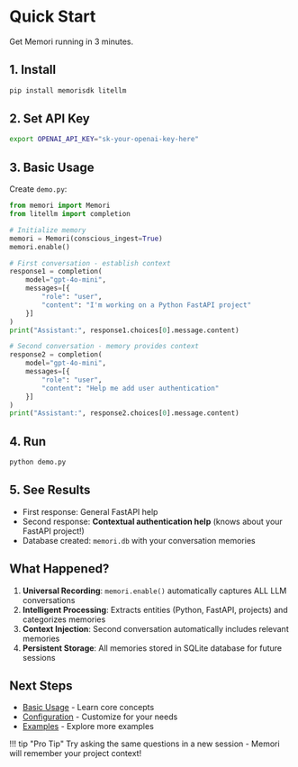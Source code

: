 # Quick Start

Get Memori running in 3 minutes.

## 1. Install

```bash
pip install memorisdk litellm
```

## 2. Set API Key

```bash
export OPENAI_API_KEY="sk-your-openai-key-here"
```

## 3. Basic Usage

Create `demo.py`:

```python
from memori import Memori
from litellm import completion

# Initialize memory
memori = Memori(conscious_ingest=True)
memori.enable()

# First conversation - establish context
response1 = completion(
    model="gpt-4o-mini",
    messages=[{
        "role": "user", 
        "content": "I'm working on a Python FastAPI project"
    }]
)
print("Assistant:", response1.choices[0].message.content)

# Second conversation - memory provides context  
response2 = completion(
    model="gpt-4o-mini", 
    messages=[{
        "role": "user",
        "content": "Help me add user authentication"
    }]
)
print("Assistant:", response2.choices[0].message.content)
```

## 4. Run

```bash
python demo.py
```

## 5. See Results

- First response: General FastAPI help
- Second response: **Contextual authentication help** (knows about your FastAPI project!)
- Database created: `memori.db` with your conversation memories

## What Happened?

1. **Universal Recording**: `memori.enable()` automatically captures ALL LLM conversations
2. **Intelligent Processing**: Extracts entities (Python, FastAPI, projects) and categorizes memories
3. **Context Injection**: Second conversation automatically includes relevant memories
4. **Persistent Storage**: All memories stored in SQLite database for future sessions

## Next Steps

- [Basic Usage](basic-usage.md) - Learn core concepts
- [Configuration](../configuration/settings.md) - Customize for your needs
- [Examples](https://github.com/GibsonAI/memori/tree/main/examples) - Explore more examples

!!! tip "Pro Tip"
    Try asking the same questions in a new session - Memori will remember your project context!